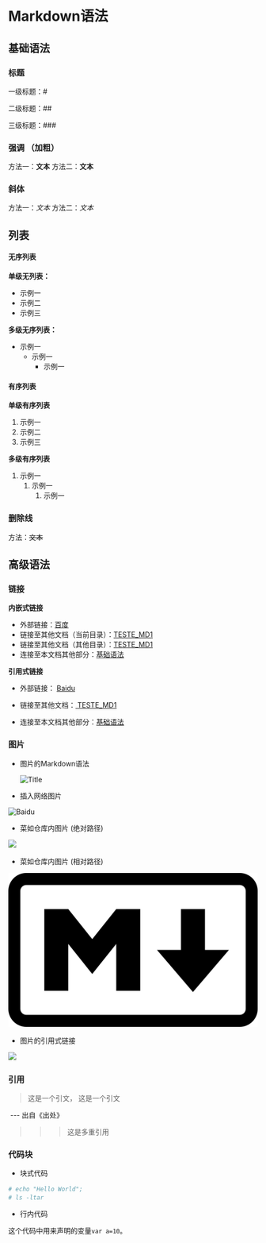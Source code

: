 # Markdown语法

## 基础语法

### 标题

一级标题：#

二级标题：##

三级标题：###

### 强调 （加粗）
方法一：**文本**
方法二：__文本__

### 斜体
方法一：*文本*
方法二：_文本_

## 列表

#### 无序列表

**单级无列表：**

- 示例一
- 示例二
- 示例三

**多级无序列表：**

- 示例一
  - 示例一
    - 示例一

#### 有序列表

**单级有序列表**

1. 示例一
2. 示例二
3. 示例三

**多级有序列表**

1. 示例一
   1. 示例一
      1. 示例一

### 删除线

方法：~~文本~~

## 高级语法

### 链接

**内嵌式链接**

- 外部链接：[百度](https://www.baidu.com "Baidu")
- 链接至其他文档（当前目录）：[TESTE_MD1](test_md1.md)
- 链接至其他文档（其他目录）：[TESTE_MD1](docs/test_md2.md)
- 连接至本文档其他部分：[基础语法](Markdown.md#有序列表)

**引用式链接**

- 外部链接： [ Baidu ][] 

- 链接至其他文档：[ TESTE_MD1 ][]
- 连接至本文档其他部分：[基础语法][]

### 图片

- 图片的Markdown语法

  ![]( URL "Title")

- 插入网络图片

![](https://www.baidu.com/img/bd_logo1.png?where=super "Baidu")

- 菜如仓库内图片 (绝对路径)

![](E:\Programing\Git\my_test\images\markdown.png)

- 菜如仓库内图片 (相对路径)

![](images\markdown.png)

- 图片的引用式链接

![][Baidu_png]

### 引用

>这是一个引文， 这是一个引文 

​                                                                                                                                                                 --- 出自《出处》

> > > 这是多重引用

### 代码块

- 块式代码

```bash
# echo "Hello World";
# ls -ltar
```

- 行内代码

这个代码中用来声明的变量`var a=10`。







<!--引用时链接-->


[ Baidu ]: https://www.baidu.com
[ TESTE_MD1 ]: test_md1.md
[基础语法]: Markdown.md#有序列表
[Baidu_png]:https://www.baidu.com/img/bd_logo1.png?where=super


